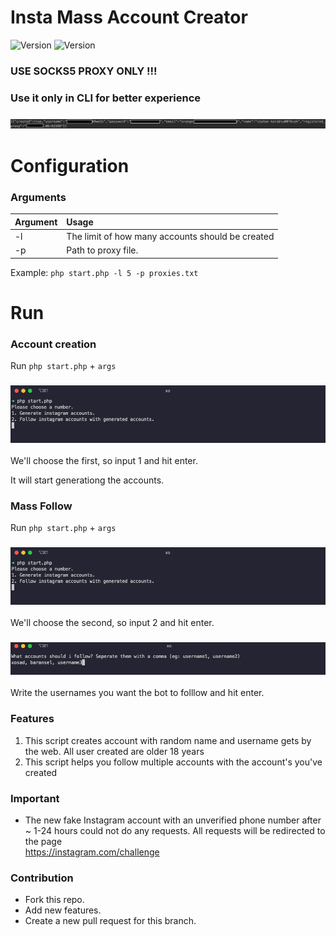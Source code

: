 # Insta Mass Account Creator
![Version](https://img.shields.io/badge/version-0.1-brightgreen.svg?style=flat-square)
![Version](https://img.shields.io/badge/release-stable-green.svg?style=flat-square)

### USE SOCKS5 PROXY ONLY !!!

### Use it only in CLI for better experience

### ![example-1](/examples/assets/account_created.png)

# Configuration

### Arguments

| Argument             | Usage                                             |
| :------------------- | :-------------------------------------------------|
| -l                   | The limit of how many accounts should be created  |
| -p                   | Path to proxy file.                               |

Example: `php start.php -l 5 -p proxies.txt`

# Run

### Account creation

Run `php start.php` + `args`

### ![example-2](/examples/assets/choose_feature.png)

We'll choose the first, so input 1 and hit enter.

It will start generationg the accounts.


### Mass Follow

Run `php start.php` + `args`

### ![example-3](/examples/assets/choose_feature.png)

We'll choose the second, so input 2 and hit enter.

### ![example-4](/examples/assets/follow_accounts.png)

Write the usernames you want the bot to folllow and hit enter.

### Features
1) This script creates account with random name and username gets by the web. All user created are older 18 years
2) This script helps you follow multiple accounts with the account's you've created


### Important
-  The new fake Instagram account with an unverified phone number after ~ 1-24 hours could not do any requests. All requests will be redirected to the page           
<a href="https://instagram.com/challenge">https://instagram.com/challenge</a>

### Contribution
- Fork this repo.
- Add new features.
- Create a new pull request for this branch.